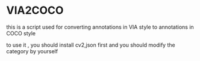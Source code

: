# VIA2COCO
this is a script used for converting annotations in VIA style to annotations in COCO style

to use it , you should install cv2,json first
and you should modify the category by yourself
